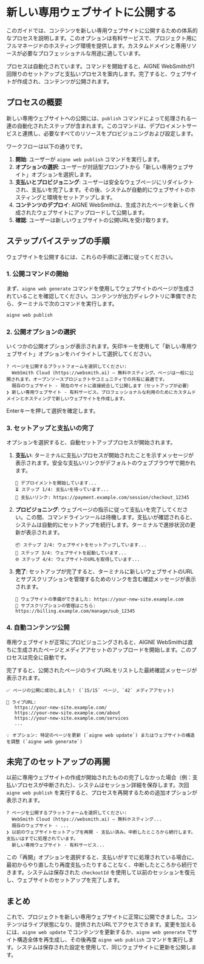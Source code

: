 # 新しい専用ウェブサイトに公開する

このガイドでは、コンテンツを新しい専用ウェブサイトに公開するための体系的なプロセスを説明します。このオプションは有料サービスで、プロジェクト用にフルマネージドのホスティング環境を提供します。カスタムドメインと専用リソースが必要なプロフェッショナルな用途に適しています。

プロセスは自動化されています。コマンドを開始すると、AIGNE WebSmithが1回限りのセットアップと支払いプロセスを案内します。完了すると、ウェブサイトが作成され、コンテンツが公開されます。

## プロセスの概要

新しい専用ウェブサイトへの公開には、`publish` コマンドによって処理される一連の自動化されたステップが含まれます。このコマンドは、デプロイメントサービスと連携し、必要なすべてのリソースをプロビジョニングおよび設定します。

ワークフローは以下の通りです。
1.  **開始**: ユーザーが `aigne web publish` コマンドを実行します。
2.  **オプションの選択**: ユーザーが対話型プロンプトから「新しい専用ウェブサイト」オプションを選択します。
3.  **支払いとプロビジョニング**: ユーザーは安全なウェブページにリダイレクトされ、支払いを完了します。その後、システムが自動的にウェブサイトのホスティングと環境をセットアップします。
4.  **コンテンツのデプロイ**: AIGNE WebSmithは、生成されたページを新しく作成されたウェブサイトにアップロードして公開します。
5.  **確認**: ユーザーは新しいウェブサイトの公開URLを受け取ります。

## ステップバイステップの手順

ウェブサイトを公開するには、これらの手順に正確に従ってください。

### 1. 公開コマンドの開始

まず、`aigne web generate` コマンドを使用してウェブサイトのページが生成されていることを確認してください。コンテンツが出力ディレクトリに準備できたら、ターミナルで次のコマンドを実行します。

```bash
aigne web publish
```

### 2. 公開オプションの選択

いくつかの公開オプションが表示されます。矢印キーを使用して「新しい専用ウェブサイト」オプションをハイライトして選択してください。

```text
? ページを公開するプラットフォームを選択してください:
  WebSmith Cloud (https://websmith.ai) – 無料ホスティング。ページは一般に公開されます。オープンソースプロジェクトやコミュニティでの共有に最適です。
  既存のウェブサイト - 現在のサイトに直接統合して公開します（セットアップが必要）
❯ 新しい専用ウェブサイト - 有料サービス。プロフェッショナルな利用のためにカスタムドメインとホスティングで新しいウェブサイトを作成します。
```

Enterキーを押して選択を確定します。

### 3. セットアップと支払いの完了

オプションを選択すると、自動セットアッププロセスが開始されます。

1.  **支払い**: ターミナルに支払いプロセスが開始されたことを示すメッセージが表示されます。安全な支払いリンクがデフォルトのウェブブラウザで開かれます。

    ```text
    🚀 デプロイメントを開始しています...
    ⏳ ステップ 1/4: 支払いを待っています...
    🔗 支払いリンク: https://payment.example.com/session/checkout_12345
    ```

2.  **プロビジョニング**: ウェブページの指示に従って支払いを完了してください。この間、コマンドラインツールは待機します。支払いが確認されると、システムは自動的にセットアップを続行します。ターミナルで進捗状況の更新が表示されます。

    ```text
    📦 ステップ 2/4: ウェブサイトをセットアップしています...
    🚀 ステップ 3/4: ウェブサイトを起動しています...
    🌐 ステップ 4/4: ウェブサイトのURLを取得しています...
    ```

3.  **完了**: セットアップが完了すると、ターミナルに新しいウェブサイトのURLとサブスクリプションを管理するためのリンクを含む確認メッセージが表示されます。

    ```text
    🔗 ウェブサイトの準備ができました: https://your-new-site.example.com
    🔗 サブスクリプションの管理はこちら: https://billing.example.com/manage/sub_12345
    ```

### 4. 自動コンテンツ公開

専用ウェブサイトが正常にプロビジョニングされると、AIGNE WebSmithは直ちに生成されたページとメディアアセットのアップロードを開始します。このプロセスは完全に自動です。

完了すると、公開されたページのライブURLをリストした最終確認メッセージが表示されます。

```text
✅ ページの公開に成功しました！ (`15/15` ページ, `42` メディアアセット)

🔗 ライブURL:
   https://your-new-site.example.com/
   https://your-new-site.example.com/about
   https://your-new-site.example.com/services
   ...

💡 オプション: 特定のページを更新 (`aigne web update`) またはウェブサイトの構造を調整 (`aigne web generate`)
```

## 未完了のセットアップの再開

以前に専用ウェブサイトの作成が開始されたものの完了しなかった場合（例：支払いプロセスが中断された）、システムはセッション詳細を保存します。次回 `aigne web publish` を実行すると、プロセスを再開するための追加オプションが表示されます。

```text
? ページを公開するプラットフォームを選択してください:
  WebSmith Cloud (https://websmith.ai) – 無料ホスティング...
  既存のウェブサイト - ...
❯ 以前のウェブサイトセットアップを再開 - 支払い済み。中断したところから続行します。支払いはすでに処理されています。
  新しい専用ウェブサイト - 有料サービス...
```

この「再開」オプションを選択すると、支払いがすでに処理されている場合に、最初からやり直したり再度支払ったりすることなく、中断したところから続行できます。システムは保存された `checkoutId` を使用して以前のセッションを復元し、ウェブサイトのセットアップを完了します。

## まとめ

これで、プロジェクトを新しい専用ウェブサイトに正常に公開できました。コンテンツはライブ状態になり、提供されたURLでアクセスできます。変更を加えるには、`aigne web update` でコンテンツを更新するか、`aigne web generate` でサイト構造全体を再生成し、その後再度 `aigne web publish` コマンドを実行します。システムは保存された設定を使用して、同じウェブサイトに更新を公開します。
